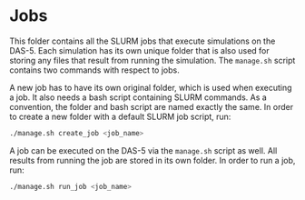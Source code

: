 # Jobs
This folder contains all the SLURM jobs that execute simulations on the DAS-5.
Each simulation has its own unique folder that is also used for storing
any files that result from running the simulation. The `manage.sh` script
contains two commands with respect to jobs.

A new job has to have its own original folder, which is used when executing a
job. It also needs a bash script containing SLURM commands. As a convention, the
folder and bash script are named exactly the same. In order to create a new 
folder with a default SLURM job script, run:
```bash
./manage.sh create_job <job_name> 
```

A job can be executed on the DAS-5 via the `manage.sh` script as well. All
results from running the job are stored in its own folder. In order to run a 
job, run:
```bash
./manage.sh run_job <job_name>
```
